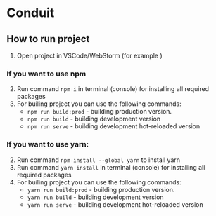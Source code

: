 # Conduit

## How to run project

1. Open project in VSCode/WebStorm (for example )

  ### If you want to use npm

2. Run command `npm i` in terminal (console) for installing all required packages
3. For builing project you can use the following commands:
   - `npm run build:prod` - building production version.
   - `npm run build` - building development version
   - `npm run serve` - building development hot-reloaded version

  ### If you want to use yarn:

2. Run command `npm install --global yarn` to install yarn
3. Run command `yarn install` in terminal (console) for installing all required packages
4. For builing project you can use the following commands:
   - `yarn run build:prod` - building production version.
   - `yarn run build` - building development version
   - `yarn run serve` - building development hot-reloaded version
